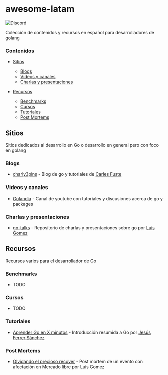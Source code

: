 # awesome-latam
![Discord](https://img.shields.io/discord/764989185077542942)

Colección de contenidos y recursos en español para desarrolladores de golang

### Contenidos

- [Sitios](#sitios)
    - [Blogs](#blogs)
    - [Videos y canales](#blogs)
    - [Charlas y presentaciones](#charlas-y-presentaciones)

- [Recursos](#recursos)
    - [Benchmarks](#benchmarks)
    - [Cursos](#cursos)
    - [Tutoriales](#tutoriales)
    - [Post Mortems](#post-mortems)

## Sitios

Sitios dedicados al desarrollo en Go o desarrollo en general pero con foco en golang

### Blogs
  * [charly3pins](https://charly3pins.dev/es/) - Blog de go y tutoriales de [Carles Fuste](https://github.com/charly3pins)

### Videos y canales
  * [Golandia](https://www.youtube.com/channel/UCFGMvBfgMA5gJlqk0bRVxpQ) - Canal de youtube con tutoriales y discusiones acerca de go y packages

### Charlas y presentaciones
  * [go-talks](https://github.com/lggomez/go-talks) - Repositorio de charlas y presentaciones sobre go por [Luis Gomez](https://github.com/lggomez)

## Recursos

Recursos varios para el desarrollador de Go

### Benchmarks
  * TODO

### Cursos
  * TODO

### Tutoriales
  * [Aprender Go en X minutos](https://awebytes.wordpress.com/2021/03/11/aprender-go-en-x-minutos/) - Introducción resumida a Go por [Jesús Ferrer Sánchez](https://github.com/zeroidentidad)

### Post Mortems
  * [Olvidando el precioso recover](https://luisgg.me/Software_Development/2_-_langs/2_-_golang/2_-_When_gophers_attack/Forgetting_that_precious_recover/ES/Olvidando_el_precioso_recover.html) - Post mortem de un evento con afectación en Mercado libre por Luis Gomez
